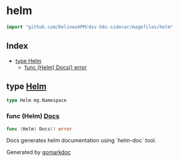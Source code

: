 <!-- Code generated by gomarkdoc. DO NOT EDIT -->

# helm

```go
import "github.com/DelineaXPM/dsv-k8s-sidecar/magefiles/helm"
```

## Index

- [type Helm](#type-helm)
  - [func (Helm) Docs() error](#func-helm-docs)

## type [Helm](https://github.com/DelineaXPM/dsv-k8s-sidecar/blob/main/magefiles/helm/helm.mage.go#L15)

```go
type Helm mg.Namespace
```

### func \(Helm\) [Docs](https://github.com/DelineaXPM/dsv-k8s-sidecar/blob/main/magefiles/helm/helm.mage.go#L18)

```go
func (Helm) Docs() error
```

Docs generates helm documentation using \`helm\-doc\` tool.

Generated by [gomarkdoc](https://github.com/princjef/gomarkdoc)
